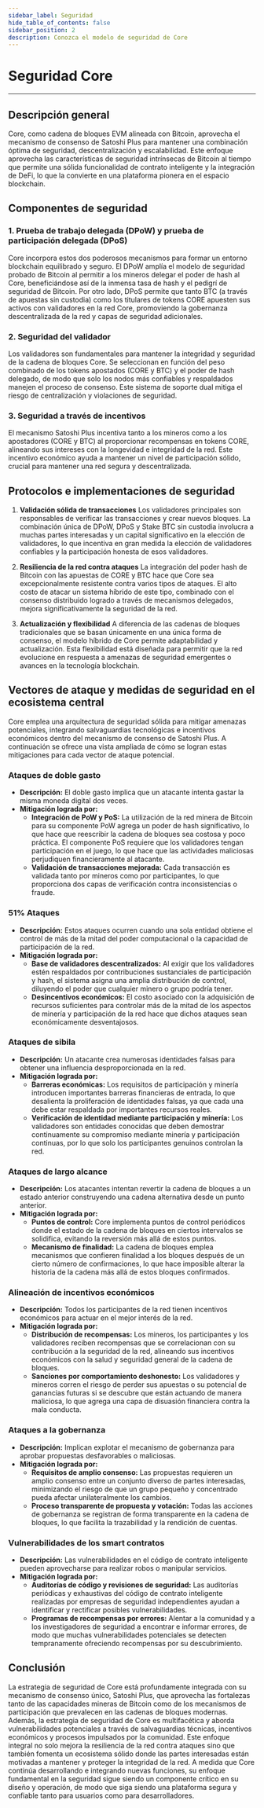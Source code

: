 ```yaml
---
sidebar_label: Seguridad
hide_table_of_contents: false
sidebar_position: 2
description: Conozca el modelo de seguridad de Core
---
```


# Seguridad Core

---

## Descripción general

Core, como cadena de bloques EVM alineada con Bitcoin, aprovecha el mecanismo de consenso de Satoshi Plus para mantener una combinación óptima de seguridad, descentralización y escalabilidad. Este enfoque aprovecha las características de seguridad intrínsecas de Bitcoin al tiempo que permite una sólida funcionalidad de contrato inteligente y la integración de DeFi, lo que la convierte en una plataforma pionera en el espacio blockchain.

## Componentes de seguridad

### 1. Prueba de trabajo delegada (DPoW) y prueba de participación delegada (DPoS)

Core incorpora estos dos poderosos mecanismos para formar un entorno blockchain equilibrado y seguro. El DPoW amplía el modelo de seguridad probado de Bitcoin al permitir a los mineros delegar el poder de hash al Core, beneficiándose así de la inmensa tasa de hash y el pedigrí de seguridad de Bitcoin. Por otro lado, DPoS permite que tanto BTC (a través de apuestas sin custodia) como los titulares de tokens CORE apuesten sus activos con validadores en la red Core, promoviendo la gobernanza descentralizada de la red y capas de seguridad adicionales.

### 2. Seguridad del validador

Los validadores son fundamentales para mantener la integridad y seguridad de la cadena de bloques Core. Se seleccionan en función del peso combinado de los tokens apostados (CORE y BTC) y el poder de hash delegado, de modo que solo los nodos más confiables y respaldados manejen el proceso de consenso. Este sistema de soporte dual mitiga el riesgo de centralización y violaciones de seguridad.

### 3. Seguridad a través de incentivos

El mecanismo Satoshi Plus incentiva tanto a los mineros como a los apostadores (CORE y BTC) al proporcionar recompensas en tokens CORE, alineando sus intereses con la longevidad e integridad de la red. Este incentivo económico ayuda a mantener un nivel de participación sólido, crucial para mantener una red segura y descentralizada.

## Protocolos e implementaciones de seguridad

1. **Validación sólida de transacciones**
   Los validadores principales son responsables de verificar las transacciones y crear nuevos bloques. La combinación única de DPoW, DPoS y Stake BTC sin custodia involucra a muchas partes interesadas y un capital significativo en la elección de validadores, lo que incentiva en gran medida la elección de validadores confiables y la participación honesta de esos validadores.

2. **Resiliencia de la red contra ataques**
   La integración del poder hash de Bitcoin con las apuestas de CORE y BTC hace que Core sea excepcionalmente resistente contra varios tipos de ataques. El alto costo de atacar un sistema híbrido de este tipo, combinado con el consenso distribuido logrado a través de mecanismos delegados, mejora significativamente la seguridad de la red.

3. **Actualización y flexibilidad**
   A diferencia de las cadenas de bloques tradicionales que se basan únicamente en una única forma de consenso, el modelo híbrido de Core permite adaptabilidad y actualización. Esta flexibilidad está diseñada para permitir que la red evolucione en respuesta a amenazas de seguridad emergentes o avances en la tecnología blockchain.

## Vectores de ataque y medidas de seguridad en el ecosistema central

Core emplea una arquitectura de seguridad sólida para mitigar amenazas potenciales, integrando salvaguardias tecnológicas e incentivos económicos dentro del mecanismo de consenso de Satoshi Plus. A continuación se ofrece una vista ampliada de cómo se logran estas mitigaciones para cada vector de ataque potencial.

### Ataques de doble gasto

- **Descripción:** El doble gasto implica que un atacante intenta gastar la misma moneda digital dos veces.
- **Mitigación lograda por:**
  - **Integración de PoW y PoS:** La utilización de la red minera de Bitcoin para su componente PoW agrega un poder de hash significativo, lo que hace que reescribir la cadena de bloques sea costosa y poco práctica. El componente PoS requiere que los validadores tengan participación en el juego, lo que hace que las actividades maliciosas perjudiquen financieramente al atacante.
  - **Validación de transacciones mejorada:** Cada transacción es validada tanto por mineros como por participantes, lo que proporciona dos capas de verificación contra inconsistencias o fraude.

### 51% Ataques

- **Descripción:** Estos ataques ocurren cuando una sola entidad obtiene el control de más de la mitad del poder computacional o la capacidad de participación de la red.
- **Mitigación lograda por:**
  - **Base de validadores descentralizados:** Al exigir que los validadores estén respaldados por contribuciones sustanciales de participación y hash, el sistema asigna una amplia distribución de control, diluyendo el poder que cualquier minero o grupo podría tener.
  - **Desincentivos económicos:** El costo asociado con la adquisición de recursos suficientes para controlar más de la mitad de los aspectos de minería y participación de la red hace que dichos ataques sean económicamente desventajosos.

### Ataques de sibila

- **Descripción:** Un atacante crea numerosas identidades falsas para obtener una influencia desproporcionada en la red.
- **Mitigación lograda por:**
  - **Barreras económicas:** Los requisitos de participación y minería introducen importantes barreras financieras de entrada, lo que desalienta la proliferación de identidades falsas, ya que cada una debe estar respaldada por importantes recursos reales.
  - **Verificación de identidad mediante participación y minería:** Los validadores son entidades conocidas que deben demostrar continuamente su compromiso mediante minería y participación continuas, por lo que solo los participantes genuinos controlan la red.

### Ataques de largo alcance

- **Descripción:** Los atacantes intentan revertir la cadena de bloques a un estado anterior construyendo una cadena alternativa desde un punto anterior.
- **Mitigación lograda por:**
  - **Puntos de control:** Core implementa puntos de control periódicos donde el estado de la cadena de bloques en ciertos intervalos se solidifica, evitando la reversión más allá de estos puntos.
  - **Mecanismo de finalidad:** La cadena de bloques emplea mecanismos que confieren finalidad a los bloques después de un cierto número de confirmaciones, lo que hace imposible alterar la historia de la cadena más allá de estos bloques confirmados.

### Alineación de incentivos económicos

- **Descripción:** Todos los participantes de la red tienen incentivos económicos para actuar en el mejor interés de la red.
- **Mitigación lograda por:**
  - **Distribución de recompensas:** Los mineros, los participantes y los validadores reciben recompensas que se correlacionan con su contribución a la seguridad de la red, alineando sus incentivos económicos con la salud y seguridad general de la cadena de bloques.
  - **Sanciones por comportamiento deshonesto:** Los validadores y mineros corren el riesgo de perder sus apuestas o su potencial de ganancias futuras si se descubre que están actuando de manera maliciosa, lo que agrega una capa de disuasión financiera contra la mala conducta.

### Ataques a la gobernanza

- **Descripción:** Implican explotar el mecanismo de gobernanza para aprobar propuestas desfavorables o maliciosas.
- **Mitigación lograda por:**
  - **Requisitos de amplio consenso:** Las propuestas requieren un amplio consenso entre un conjunto diverso de partes interesadas, minimizando el riesgo de que un grupo pequeño y concentrado pueda afectar unilateralmente los cambios.
  - **Proceso transparente de propuesta y votación:** Todas las acciones de gobernanza se registran de forma transparente en la cadena de bloques, lo que facilita la trazabilidad y la rendición de cuentas.

### Vulnerabilidades de los smart contratos

- **Descripción:** Las vulnerabilidades en el código de contrato inteligente pueden aprovecharse para realizar robos o manipular servicios.
- **Mitigación lograda por:**
  - **Auditorías de código y revisiones de seguridad:** Las auditorías periódicas y exhaustivas del código de contrato inteligente realizadas por empresas de seguridad independientes ayudan a identificar y rectificar posibles vulnerabilidades.
  - **Programas de recompensas por errores:** Alentar a la comunidad y a los investigadores de seguridad a encontrar e informar errores, de modo que muchas vulnerabilidades potenciales se detecten tempranamente ofreciendo recompensas por su descubrimiento.

## Conclusión

La estrategia de seguridad de Core está profundamente integrada con su mecanismo de consenso único, Satoshi Plus, que aprovecha las fortalezas tanto de las capacidades mineras de Bitcoin como de los mecanismos de participación que prevalecen en las cadenas de bloques modernas. Además, la estrategia de seguridad de Core es multifacética y aborda vulnerabilidades potenciales a través de salvaguardias técnicas, incentivos económicos y procesos impulsados ​​por la comunidad. Este enfoque integral no solo mejora la resiliencia de la red contra ataques sino que también fomenta un ecosistema sólido donde las partes interesadas están motivadas a mantener y proteger la integridad de la red. A medida que Core continúa desarrollando e integrando nuevas funciones, su enfoque fundamental en la seguridad sigue siendo un componente crítico en su diseño y operación, de modo que siga siendo una plataforma segura y confiable tanto para usuarios como para desarrolladores.
